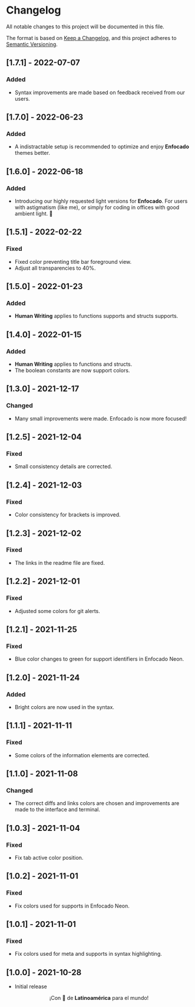 # Changelog

All notable changes to this project will be documented in this file.

The format is based on [Keep a Changelog](https://keepachangelog.com/en/1.0.0/), and this project adheres to [Semantic Versioning](https://semver.org/spec/v2.0.0.html).

## [1.7.1] - 2022-07-07

### Added

- Syntax improvements are made based on feedback received from our users.

## [1.7.0] - 2022-06-23

### Added

- A indistractable setup is recommended to optimize and enjoy **Enfocado** themes better.

## [1.6.0] - 2022-06-18

### Added

- Introducing our highly requested light versions for **Enfocado**. For users with astigmatism (like me), or simply for coding in offices with good ambient light. 🌴

## [1.5.1] - 2022-02-22

### Fixed

- Fixed color preventing title bar foreground view.
- Adjust all transparencies to 40%.

## [1.5.0] - 2022-01-23

### Added

- **Human Writing** applies to functions supports and structs supports.

## [1.4.0] - 2022-01-15

### Added

- **Human Writing** applies to functions and structs.
- The boolean constants are now support colors.

## [1.3.0] - 2021-12-17

### Changed

- Many small improvements were made. Enfocado is now more focused!

## [1.2.5] - 2021-12-04

### Fixed

- Small consistency details are corrected.

## [1.2.4] - 2021-12-03

### Fixed

- Color consistency for brackets is improved.

## [1.2.3] - 2021-12-02

### Fixed

- The links in the readme file are fixed.

## [1.2.2] - 2021-12-01

### Fixed

- Adjusted some colors for git alerts.

## [1.2.1] - 2021-11-25

### Fixed

- Blue color changes to green for support identifiers in Enfocado Neon.

## [1.2.0] - 2021-11-24

### Added

- Bright colors are now used in the syntax.

## [1.1.1] - 2021-11-11

### Fixed

- Some colors of the information elements are corrected.

## [1.1.0] - 2021-11-08

### Changed

- The correct diffs and links colors are chosen and improvements are made to the interface and terminal.

## [1.0.3] - 2021-11-04

### Fixed

- Fix tab active color position.

## [1.0.2] - 2021-11-01

### Fixed

- Fix colors used for supports in Enfocado Neon.

## [1.0.1] - 2021-11-01

### Fixed

- Fix colors used for meta and supports in syntax highlighting.

## [1.0.0] - 2021-10-28

- Initial release

<p align="center">¡Con 💖 de <strong>Latinoamérica</strong> para el mundo!</p>
